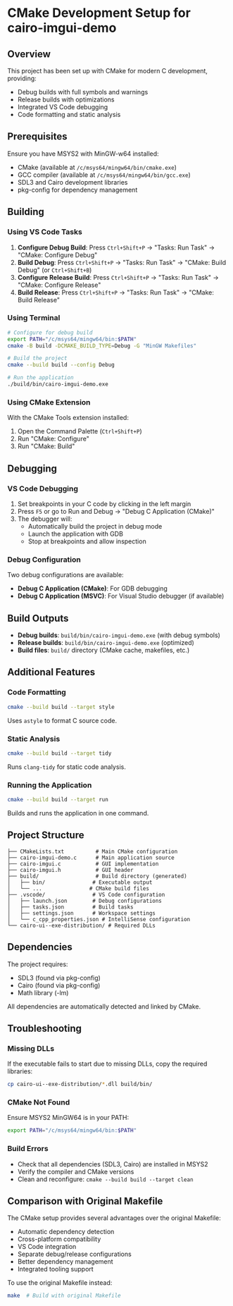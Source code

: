 # CMake Development Setup for cairo-imgui-demo

## Overview

This project has been set up with CMake for modern C development, providing:
- Debug builds with full symbols and warnings
- Release builds with optimizations
- Integrated VS Code debugging
- Code formatting and static analysis

## Prerequisites

Ensure you have MSYS2 with MinGW-w64 installed:
- CMake (available at `/c/msys64/mingw64/bin/cmake.exe`)
- GCC compiler (available at `/c/msys64/mingw64/bin/gcc.exe`)
- SDL3 and Cairo development libraries
- pkg-config for dependency management

## Building

### Using VS Code Tasks

1. **Configure Debug Build**: Press `Ctrl+Shift+P` → "Tasks: Run Task" → "CMake: Configure Debug"
2. **Build Debug**: Press `Ctrl+Shift+P` → "Tasks: Run Task" → "CMake: Build Debug" (or `Ctrl+Shift+B`)
3. **Configure Release Build**: Press `Ctrl+Shift+P` → "Tasks: Run Task" → "CMake: Configure Release"
4. **Build Release**: Press `Ctrl+Shift+P` → "Tasks: Run Task" → "CMake: Build Release"

### Using Terminal

```bash
# Configure for debug build
export PATH="/c/msys64/mingw64/bin:$PATH"
cmake -B build -DCMAKE_BUILD_TYPE=Debug -G "MinGW Makefiles"

# Build the project
cmake --build build --config Debug

# Run the application
./build/bin/cairo-imgui-demo.exe
```

### Using CMake Extension

With the CMake Tools extension installed:
1. Open the Command Palette (`Ctrl+Shift+P`)
2. Run "CMake: Configure"
3. Run "CMake: Build"

## Debugging

### VS Code Debugging

1. Set breakpoints in your C code by clicking in the left margin
2. Press `F5` or go to Run and Debug → "Debug C Application (CMake)"
3. The debugger will:
   - Automatically build the project in debug mode
   - Launch the application with GDB
   - Stop at breakpoints and allow inspection

### Debug Configuration

Two debug configurations are available:
- **Debug C Application (CMake)**: For GDB debugging
- **Debug C Application (MSVC)**: For Visual Studio debugger (if available)

## Build Outputs

- **Debug builds**: `build/bin/cairo-imgui-demo.exe` (with debug symbols)
- **Release builds**: `build/bin/cairo-imgui-demo.exe` (optimized)
- **Build files**: `build/` directory (CMake cache, makefiles, etc.)

## Additional Features

### Code Formatting
```bash
cmake --build build --target style
```
Uses `astyle` to format C source code.

### Static Analysis
```bash
cmake --build build --target tidy
```
Runs `clang-tidy` for static code analysis.

### Running the Application
```bash
cmake --build build --target run
```
Builds and runs the application in one command.

## Project Structure

```
├── CMakeLists.txt          # Main CMake configuration
├── cairo-imgui-demo.c      # Main application source
├── cairo-imgui.c           # GUI implementation
├── cairo-imgui.h           # GUI header
├── build/                  # Build directory (generated)
│   ├── bin/               # Executable output
│   └── ...               # CMake build files
├── .vscode/               # VS Code configuration
│   ├── launch.json        # Debug configurations
│   ├── tasks.json         # Build tasks
│   ├── settings.json      # Workspace settings
│   └── c_cpp_properties.json # IntelliSense configuration
└── cairo-ui--exe-distribution/ # Required DLLs
```

## Dependencies

The project requires:
- SDL3 (found via pkg-config)
- Cairo (found via pkg-config)
- Math library (-lm)

All dependencies are automatically detected and linked by CMake.

## Troubleshooting

### Missing DLLs
If the executable fails to start due to missing DLLs, copy the required libraries:
```bash
cp cairo-ui--exe-distribution/*.dll build/bin/
```

### CMake Not Found
Ensure MSYS2 MinGW64 is in your PATH:
```bash
export PATH="/c/msys64/mingw64/bin:$PATH"
```

### Build Errors
- Check that all dependencies (SDL3, Cairo) are installed in MSYS2
- Verify the compiler and CMake versions
- Clean and reconfigure: `cmake --build build --target clean`

## Comparison with Original Makefile

The CMake setup provides several advantages over the original Makefile:
- Automatic dependency detection
- Cross-platform compatibility
- VS Code integration
- Separate debug/release configurations
- Better dependency management
- Integrated tooling support

To use the original Makefile instead:
```bash
make  # Build with original Makefile
```